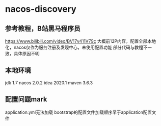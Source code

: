 # nacos-discovery
## 参考教程，B站黑马程序员
https://www.bilibili.com/video/BV17v411V79c
大概前12P内容，配置全部本地化，nacos仅作为服务注册及发现中心，未使用配置功能
部分代码与教程不一致，具体原因不明

## 本地环境
jdk 1.7
nacos 2.0.2
idea 2020.1
maven 3.6.3

## 配置问题mark
application.yml无法加载
bootstrap的配置文件加载顺序早于application配置文件

